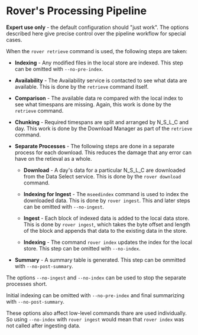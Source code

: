 
# Rover's Processing Pipeline

**Expert use only** - the default configuration should "just work".
The options described here give precise control over the pipeline
workflow for special cases.

When the `rover retrieve` command is used, the following steps are taken:

* **Indexing** - Any modified files in the local store are indexed.
    This step can be omitted with `--no-pre-index`.

* **Availability** - The Availability service is contacted to see what
    data are available.  This is done by the `retrieve` command itself.

* **Comparison** - The available data re compared with the local index
    to see what timespans are missing.  Again, this work is done by
    the `retrieve` command.

* **Chunking** - Required timespans are split and arranged by N_S_L_C
    and day.  This work is done by the Download Manager as part of the
    `retrieve` command.

* **Separate Processes** - The following steps are done in a separate
    process for each download.  This reduces the damage that any error
    can have on the retieval as a whole.

  * **Download** - A day's data for a particular N_S_L_C are
    downloaded from the Data Select service.  This is done by the
    `rover download` command.

  * **Indexing for Ingest** - The `mseedindex` command is used to
    index the downloaded data.  This is done by `rover ingest`.  This
    and later steps can be omitted with `--no-ingest`.

  * **Ingest** - Each block of indexed data is added to the local data
    store.  This is done by `rover ingest`, which takes the byte
    offset and length of the block and appends that data to the
    existing data in the store.

  * **Indexing** - The command `rover index` updates the index for the
    local store.  This step can be omitted with `--no-index`.
    
* **Summary** - A summary table is generated.  This step can be ommitted
  with `--no-post-summary`.

The options `--no-ingest` and `--no-index` can be used to stop the
separate processes short.

Initial indexing can be omitted with `--no-pre-index` and final 
summarizing with `--no-post-summary`.

These options also affect low-level commands thare are used
individually.  So using `--no-index` with `rover ingest` would mean
that `rover index` was not called after ingesting data.
